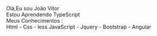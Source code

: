 Olá,Eu sou João Vitor
<br>
Estou Aprendendo TypeScript
<br>
Meus Conhecimentos  :  
Html - Css - less 
JavaScript  - Jquery - Bootstrap - Angular
